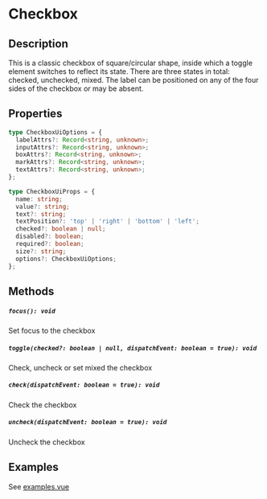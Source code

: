 # Checkbox

## Description

This is a classic checkbox of square/circular shape, inside which a toggle element switches to reflect its state. There are three states in total: checked, unchecked, mixed. The label can be positioned on any of the four sides of the checkbox or may be absent.

## Properties

```ts
type CheckboxUiOptions = {
  labelAttrs?: Record<string, unknown>;
  inputAttrs?: Record<string, unknown>;
  boxAttrs?: Record<string, unknown>;
  markAttrs?: Record<string, unknown>;
  textAttrs?: Record<string, unknown>;
};

type CheckboxUiProps = {
  name: string;
  value?: string;
  text?: string;
  textPosition?: 'top' | 'right' | 'bottom' | 'left';
  checked?: boolean | null;
  disabled?: boolean;
  required?: boolean;
  size?: string;
  options?: CheckboxUiOptions;
};
```

## Methods

##### `focus(): void`
Set focus to the checkbox

##### `toggle(checked?: boolean | null, dispatchEvent: boolean = true): void`
Check, uncheck or set mixed the checkbox

##### `check(dispatchEvent: boolean = true): void`
Check the checkbox

##### `uncheck(dispatchEvent: boolean = true): void`
Uncheck the checkbox

## Examples

See [examples.vue](examples.vue)
